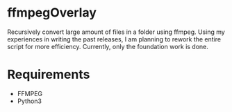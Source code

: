 # ffmpegOverlay
Recursively convert large amount of files in a folder using ffmpeg.
Using my experiences in writing the past releases, I am planning to rework the entire script for more efficiency. Currently, only the foundation work is done.

# Requirements
- FFMPEG
- Python3
